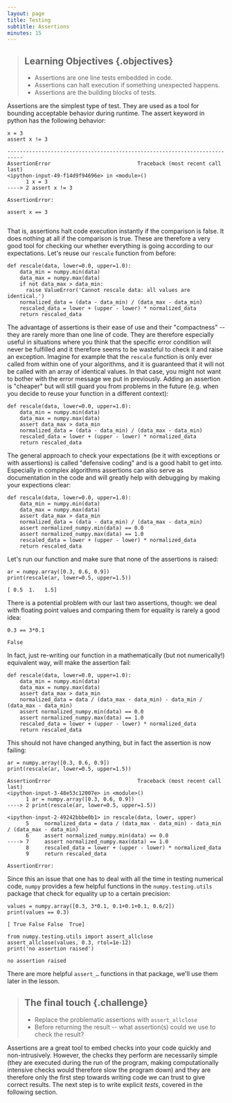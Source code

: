 ```yaml
---
layout: page
title: Testing
subtitle: Assertions
minutes: 15
---
```

> ## Learning Objectives {.objectives}
>
> *   Assertions are one line tests embedded in code.
> *   Assertions can halt execution if something unexpected happens.
> *   Assertions are the building blocks of tests.

Assertions are the simplest type of test. They are used as a tool for bounding
acceptable behavior during runtime. The assert keyword in python has the
following behavior:

~~~ {.python}
x = 3
assert x != 3
~~~
~~~ {.output}
---------------------------------------------------------------------------
AssertionError                            Traceback (most recent call last)
<ipython-input-49-f14d9f94696e> in <module>()
      1 x = 3
----> 2 assert x != 3

AssertionError:
~~~
~~~ {.python}
assert x == 3
~~~
~~~ {.output}

~~~

That is, assertions halt code execution instantly if the comparison is false.
It does nothing at all if the comparison is true. These are therefore a very
good tool for checking our whether everything is going according to our expectations. Let's reuse our `rescale` function from before:

~~~ {.python}
def rescale(data, lower=0.0, upper=1.0):
    data_min = numpy.min(data)
    data_max = numpy.max(data)
    if not data_max > data_min:
      raise ValueError('Cannot rescale data: all values are identical.')
    normalized_data = (data - data_min) / (data_max - data_min)
    rescaled_data = lower + (upper - lower) * normalized_data
    return rescaled_data
~~~

The advantage of assertions is their ease of use and their "compactness" -- they are rarely more than one
line of code. They are therefore especially useful in situations where you think that the specific error condition will never be fulfilled and it therefore seems to be wasteful to check it and raise an exception. Imagine for example that the `rescale` function is only ever called from within one of your algorithms, and it is guaranteed that it will not be called with an array of identical values. In that case, you might not want to bother with the error message we put in previously. Adding an assertion is "cheaper" but will still guard you from problems in the future (e.g. when you decide to reuse your function in a different context):

~~~ {.python}
def rescale(data, lower=0.0, upper=1.0):
    data_min = numpy.min(data)
    data_max = numpy.max(data)
    assert data_max > data_min
    normalized_data = (data - data_min) / (data_max - data_min)
    rescaled_data = lower + (upper - lower) * normalized_data
    return rescaled_data
~~~

The general approach to check your expectations (be it with exceptions or with assertions) is called "defensive coding" and is a good habit to get into. Especially in complex algorithms assertions can also serve as documentation in the code and will greatly help with debugging by making your expections clear:

~~~ {.python}
def rescale(data, lower=0.0, upper=1.0):
    data_min = numpy.min(data)
    data_max = numpy.max(data)
    assert data_max > data_min
    normalized_data = (data - data_min) / (data_max - data_min)
    assert normalized_numpy.min(data) == 0.0
    assert normalized_numpy.max(data) == 1.0
    rescaled_data = lower + (upper - lower) * normalized_data
    return rescaled_data
~~~

Let's run our function and make sure that none of the assertions is raised:

~~~ {.python}
ar = numpy.array([0.3, 0.6, 0.9])
print(rescale(ar, lower=0.5, upper=1.5))
~~~
~~~ {.output}
[ 0.5  1.   1.5]
~~~

There is a potential problem with our last two assertions, though: we deal with floating point values and comparing them for equality is rarely a good idea:

~~~ {.python}
0.3 == 3*0.1
~~~
~~~ {.output}
False
~~~

In fact, just re-writing our function in a mathematically (but not numerically!) equivalent way, will make the assertion fail:

~~~ {.python}
def rescale(data, lower=0.0, upper=1.0):
    data_min = numpy.min(data)
    data_max = numpy.max(data)
    assert data_max > data_min
    normalized_data = data / (data_max - data_min) - data_min / (data_max - data_min)
    assert normalized_numpy.min(data) == 0.0
    assert normalized_numpy.max(data) == 1.0
    rescaled_data = lower + (upper - lower) * normalized_data
    return rescaled_data
~~~

This should not have changed anything, but in fact the assertion is now failing:

~~~ {.python}
ar = numpy.array([0.3, 0.6, 0.9])
print(rescale(ar, lower=0.5, upper=1.5))
~~~
~~~ {.output}
AssertionError                            Traceback (most recent call last)
<ipython-input-3-48e53c12007e> in <module>()
      1 ar = numpy.array([0.3, 0.6, 0.9])
----> 2 print(rescale(ar, lower=0.5, upper=1.5))

<ipython-input-2-49242bbbe0b1> in rescale(data, lower, upper)
      5     normalized_data = data / (data_max - data_min) - data_min / (data_max - data_min)
      6     assert normalized_numpy.min(data) == 0.0
----> 7     assert normalized_numpy.max(data) == 1.0
      8     rescaled_data = lower + (upper - lower) * normalized_data
      9     return rescaled_data

AssertionError:
~~~

Since this an issue that one has to deal with all the time in testing numerical code, `numpy` provides a few helpful functions in the `numpy.testing.utils` package that check for equality up to a certain precision:

~~~ {.python}
values = numpy.array([0.3, 3*0.1, 0.1+0.1+0.1, 0.6/2])
print(values == 0.3)
~~~
~~~ {.output}
[ True False False  True]
~~~
~~~ {.python}
from numpy.testing.utils import assert_allclose
assert_allclose(values, 0.3, rtol=1e-12)
print('no assertion raised')
~~~
~~~ {.output}
no assertion raised
~~~

There are more helpful `assert_…` functions in that package, we'll use them later in the lesson.

> ## The final touch {.challenge}
> * Replace the problematic assertions with `assert_allclose`
> * Before returning the result -- what assertion(s) could we use to check the result?

Assertions are a great tool to embed checks into your code quickly and
non-intrusively. However, the checks they perform are necessarily simple (they
are executed during the run of the program, making computationally intensive
checks would therefore slow the program down) and they are therefore only the
first step towards writing code we can trust to give correct results. The next
step is to write explicit *tests*, covered in the following section. 
